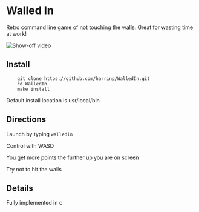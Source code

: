 # Walled In
Retro command line game of not touching the walls. Great for wasting time at work!

![Show-off video](https://github.com/harrinp/WalledIn/blob/master/walledinvid.gif "Show off Video")

## Install
```
    git clone https://github.com/harrinp/WalledIn.git
    cd WalledIn
    make install
```
Default install location is usr/local/bin

## Directions

Launch by typing `walledin`

Control with WASD

You get more points the further up you are on screen

Try not to hit the walls

## Details

Fully implemented in c
